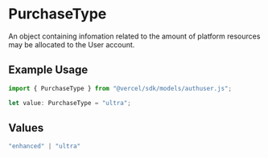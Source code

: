 # PurchaseType

An object containing infomation related to the amount of platform resources may be allocated to the User account.

## Example Usage

```typescript
import { PurchaseType } from "@vercel/sdk/models/authuser.js";

let value: PurchaseType = "ultra";
```

## Values

```typescript
"enhanced" | "ultra"
```